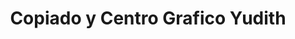 ---
title: "Copiado y Centro Grafico Yudith"
url: /santiago/copiado-y-centro-grafico-yudith/
shop: copyshop
---